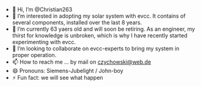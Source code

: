 - 👋 Hi, I’m @Christian263
- 👀 I’m interested in adopting my solar system with evcc. It contains of several components, installed over the last 8 years.
- 🌱 I’m currently 63 yaers old and will soon be retiring. As an engineer, my thirst for knowledge is unbroken, which is why I have recently started experimenting with evcc.
- 💞️ I’m looking to collaborate on evcc-experts to bring my system in proper operation.
- 📫 How to reach me ... by mail on czychowski@web.de
- 😄 Pronouns: Siemens-Jubelight / John-boy 
- ⚡ Fun fact: we will see what happen

<!---
Christian263/Christian263 is a ✨ special ✨ repository because its `README.md` (this file) appears on your GitHub profile.
You can click the Preview link to take a look at your changes.
--->
